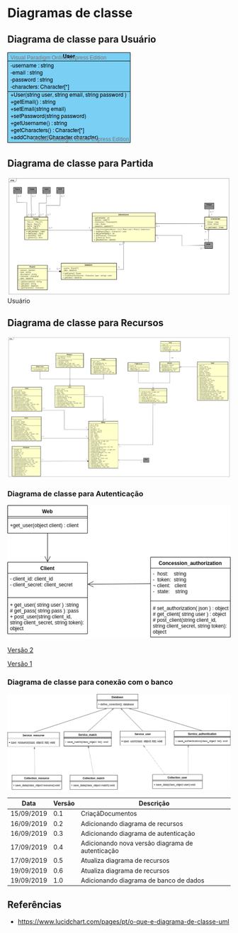 # Diagramas de classe

## Diagrama de classe para Usuário

![diagrama de classe para classe ](../img/diagramas_de_classe/UML_usuario_V2.png)


## Diagrama de classe para Partida

![diagrama de classe para classe ](../img/diagramas_de_classe/UML_partida.png)
Usuário
## Diagrama de classe para Recursos

![diagrama de classe para classe ](../img/diagramas_de_classe/UML_recursos_V4.png)

### Diagrama de classe para Autenticação

![ Versão 3 ](../img/diagramas_de_classe/UML_autenticacao_3.png)

[ Versão 2 ](../img/diagramas_de_classe/UML_autenticacao_2.png)

[ Versão 1 ](../img/diagramas_de_classe/UML_autenticacao.png)

### Diagrama de classe para conexão com o banco

![ Versão 1 ](../img/diagramas_de_classe/UML_database.png)


|**Data**|**Versão**|**Descrição**|
|--|--|--|
|15/09/2019|0.1|CriaçãDocumentos|
|16/09/2019|0.2|Adicionando diagrama de recursos|
|16/09/2019|0.3|Adicionando diagrama de autenticação|
|17/09/2019|0.4|Adicionando nova versão diagrama de autenticação|
|17/09/2019|0.5|Atualiza diagrama de recursos|
|19/09/2019|0.6|Atualiza diagrama de recursos|
|19/09/2019|1.0|Adicionando diagrama de banco de dados|



## Referências

* https://www.lucidchart.com/pages/pt/o-que-e-diagrama-de-classe-uml
